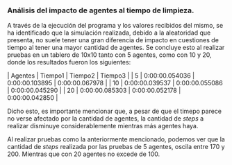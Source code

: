 ### Análisis del impacto de agentes al tiempo de limpieza.
A través de la ejecución del programa y los valores recibidos del mismo, se ha identificado que la simulación realizada, debido a la aleatoridad que presenta, no suele tener una gran diferencia de impacto en cuestiones de tiempo al tener una mayor cantidad de agentes.
Se concluye esto al realizar pruebas en un tablero de 10x10 tanto con 5 agentes, como con 10 y 20, donde los resultados fueron los siguientes:


| Agentes | Tiempo1 | Tiempo2 | Tiempo3 |
| 5 | 0:00:00.054036 | 0:00:00.103895	 | 0:00:00.067978 |
| 10 | 0:00:00.039537 | 0:00:00.055086	 | 0:00:00.045290 |
| 20 | 0:00:00.085303 | 0:00:00.052178	 | 0:00:00.042850 |

Dicho esto, es importante mencionar que, a pesar de que el timepo parece no verse afectado por la cantidad de agentes, la cantidad de *steps* a realizar disminuye considerablemente mientras más agentes haya.

Al realizar pruebas como la anteriormente mencionado, podemos ver que la cantidad de *steps* realizada por las pruebas de 5 agentes, oscila entre 170 y 200. Mientras que con 20 agentes no excede de 100.
